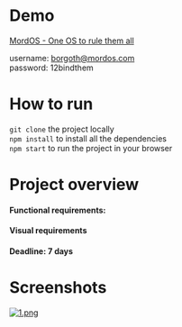 # Demo 
[MordOS - One OS to rule them all](https://eclectic-elf-55163d.netlify.app/)

username: borgoth@mordos.com  
password: 12bindthem

# How to run
`git clone` the project locally  
`npm install` to install all the dependencies  
`npm start` to run the project in your browser


# Project overview
#### Functional requirements:


#### Visual requirements 


#### Deadline: 7 days

# Screenshots

[![1.png](https://i.postimg.cc/762xZLzL/1.png)](https://postimg.cc/Q9jL6h0L)

